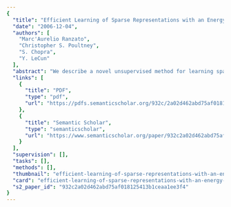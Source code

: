 ```yaml
---
{
  "title": "Efficient Learning of Sparse Representations with an Energy-Based Model",
  "date": "2006-12-04",
  "authors": [
    "Marc'Aurelio Ranzato",
    "Christopher S. Poultney",
    "S. Chopra",
    "Y. LeCun"
  ],
  "abstract": "We describe a novel unsupervised method for learning sparse, overcomplete features. The model uses a linear encoder, and a linear decoder preceded by a sparsifying non-linearity that turns a code vector into a quasi-binary sparse code vector. Given an input, the optimal code minimizes the distance between the output of the decoder and the input patch while being as similar as possible to the encoder output. Learning proceeds in a two-phase EM-like fashion: (1) compute the minimum-energy code vector, (2) adjust the parameters of the encoder and decoder so as to decrease the energy. The model produces \"stroke detectors\" when trained on handwritten numerals, and Gabor-like filters when trained on natural image patches. Inference and learning are very fast, requiring no preprocessing, and no expensive sampling. Using the proposed unsupervised method to initialize the first layer of a convolutional network, we achieved an error rate slightly lower than the best reported result on the MNIST dataset. Finally, an extension of the method is described to learn topographical filter maps.",
  "links": [
    {
      "title": "PDF",
      "type": "pdf",
      "url": "https://pdfs.semanticscholar.org/932c/2a02d462abd75af018125413b1ceaa1ee3f4.pdf"
    },
    {
      "title": "Semantic Scholar",
      "type": "semanticscholar",
      "url": "https://www.semanticscholar.org/paper/932c2a02d462abd75af018125413b1ceaa1ee3f4"
    }
  ],
  "supervision": [],
  "tasks": [],
  "methods": [],
  "thumbnail": "efficient-learning-of-sparse-representations-with-an-energy-based-model-thumb.jpg",
  "card": "efficient-learning-of-sparse-representations-with-an-energy-based-model-card.jpg",
  "s2_paper_id": "932c2a02d462abd75af018125413b1ceaa1ee3f4"
}
---
```


